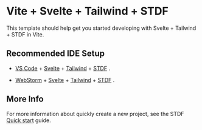 # Vite + Svelte + Tailwind + STDF

This template should help get you started developing with Svelte + Tailwind + STDF in Vite.

## Recommended IDE Setup

- [VS Code](https://code.visualstudio.com/) + [Svelte](https://marketplace.visualstudio.com/items?itemName=svelte.svelte-vscode) + [Tailwind](https://marketplace.visualstudio.com/items?itemName=bradlc.vscode-tailwindcss) + [STDF](https://stdf.design) .

- [WebStorm](https://www.jetbrains.com/webstorm/) + [Svelte](https://www.jetbrains.com/help/webstorm/svelte.html) + [Tailwind](https://www.jetbrains.com/help/webstorm/tailwind-css.html) + [STDF](https://stdf.design) .

## More Info

For more information about quickly create a new project, see the STDF [Quick start](https://stdf.design/#/guide) guide.
